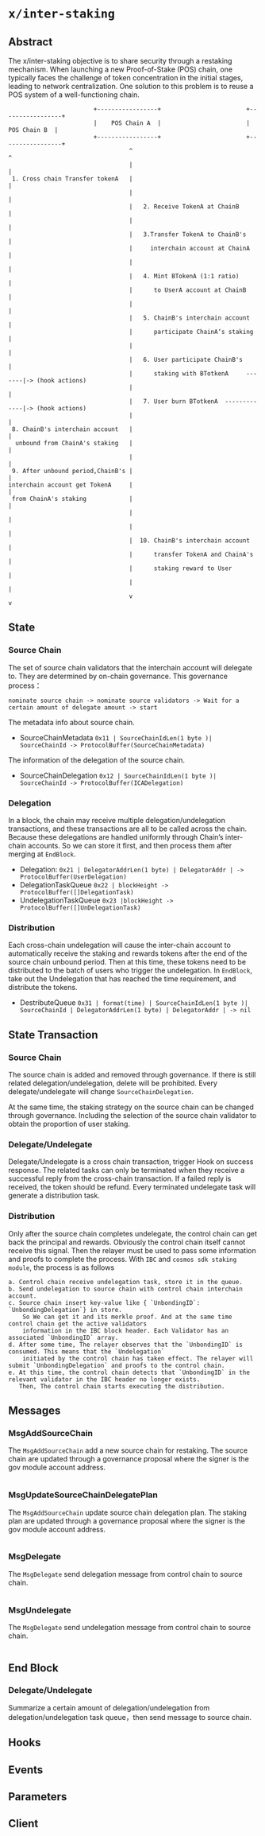 # `x/inter-staking`

## Abstract  

The x/inter-staking objective is to share security through a restaking mechanism.
When launching a new Proof-of-Stake (POS) chain, one typically faces the challenge
of token concentration in the initial stages, leading to network centralization. 
One solution to this problem is to reuse a POS system of a well-functioning chain. 
``` 
                        +-----------------+                        +-----------------+
                        |    POS Chain A  |                        |    POS Chain B  |
                        +-----------------+                        +-----------------+
                                  ^                                       ^
                                  |                                       |
 1. Cross chain Transfer tokenA   |                                       |
                                  |                                       |
                                  |   2. Receive TokenA at ChainB         |
                                  |                                       |
                                  |   3.Transfer TokenA to ChainB's       |
                                  |     interchain account at ChainA      |
                                  |                                       |
                                  |   4. Mint BTokenA (1:1 ratio)         |
                                  |      to UserA account at ChainB       |
                                  |                                       |
                                  |   5. ChainB's interchain account      |
                                  |      participate ChainA‘s staking     |
                                  |                                       |
                                  |   6. User participate ChainB's        |
                                  |      staking with BTotkenA     -------|-> (hook actions)
                                  |                                       |
                                  |   7. User burn BTotkenA  -------------|-> (hook actions)
                                  |                                       |   
 8. ChainB's interchain account   |                                       |
  unbound from ChainA's staking   |                                       |
                                  |                                       |
 9. After unbound period,ChainB's |                                       |
interchain account get TokenA     |                                       |
 from ChainA's staking            |                                       |  
                                  |                                       |
                                  |                                       |
                                  |  10. ChainB's interchain account      |
                                  |      transfer TokenA and ChainA's     |
                                  |      staking reward to User           |
                                  |                                       |
                                  v                                       v
```
## State
### Source Chain 
The set of source chain validators that the interchain account will delegate to. They are determined by on-chain governance.
This governance process：
```
nominate source chain -> nominate source validators -> Wait for a certain amount of delegate amount -> start
```
The metadata info about source chain.
* SourceChainMetadata `0x11 | SourceChainIdLen(1 byte )| SourceChainId -> ProtocolBuffer(SourceChainMetadata) `

The information of the delegation of the source chain.
* SourceChainDelegation `0x12 | SourceChainIdLen(1 byte )| SourceChainId -> ProtocolBuffer(ICADelegation)`

### Delegation
In a block, the chain may receive multiple delegation/undelegation transactions, and these transactions are all to be called across the chain. Because these delegations are handled uniformly through Chain’s inter-chain accounts. So we can store it first, and then process them after merging at `EndBlock`.
* Delegation: `0x21 | DelegatorAddrLen(1 byte) | DelegatorAddr | -> ProtocolBuffer(UserDelegation)`
* DelegationTaskQueue `0x22 | blockHeight -> ProtocolBuffer([]DelegationTask)`
* UndelegationTaskQueue `0x23 |blockHeight -> ProtocolBuffer([]UnDelegationTask)` 

### Distribution
Each cross-chain undelegation will cause the inter-chain account to automatically receive the staking and rewards tokens after the end of the source chain unbound period. Then at this time, these tokens need to be distributed to the batch of users who trigger the undelegation.
In `EndBlock`, take out the Undelegation that has reached the time requirement, and distribute the tokens.

* DestributeQueue `0x31 | format(time) | SourceChainIdLen(1 byte )| SourceChainId | DelegatorAddrLen(1 byte) | DelegatorAddr | -> nil`

## State Transaction

### Source Chain
The source chain is added and removed through governance. If there is still related delegation/undelegation, delete will be prohibited.
Every delegate/undelegate will change `SourceChainDelegation`.

At the same time, the staking strategy on the source chain can be changed through governance. Including the selection of the source chain validator to obtain the proportion of user staking.

### Delegate/Undelegate
Delegate/Undelegate is a cross chain transaction, trigger Hook on success response.
The related tasks can only be terminated when they receive a successful reply from the cross-chain transaction.
If a failed reply is received, the token should be refund.
Every terminated undelegate task will generate a distribution task.

### Distribution
Only after the source chain completes undelegate, the control chain can get back the principal and rewards. Obviously the control chain itself cannot receive this signal. Then the relayer must be used to pass some information and proofs to complete the process.
With `IBC` and `cosmos sdk staking module`, the process is as follows
```
a. Control chain receive undelegation task, store it in the queue.
b. Send undelegation to source chain with control chain interchain account. 
c. Source chain insert key-value like { `UnbondingID`: `UnbondingDelegation`} in store.  
    So We can get it and its merkle proof. And at the same time control chain get the active validators 
    information in the IBC block header. Each Validator has an associated `UnbondingID` array.
d. After some time, The relayer observes that the `UnbondingID` is consumed. This means that the `Undelegation`  
    initiated by the control chain has taken effect. The relayer will submit `UnbondingDelegation` and proofs to the control chain.
e. At this time, the control chain detects that `UnbondingID` in the relevant validator in the IBC header no longer exists.
   Then, The control chain starts executing the distribution.   
```

## Messages

### MsgAddSourceChain
The `MsgAddSourceChain` add a new source chain for restaking.
The source chain are updated through a governance proposal where the signer is the gov module account address.

```protobuf reference

```
### MsgUpdateSourceChainDelegatePlan
The `MsgAddSourceChain` update source chain delegation plan.
The staking plan are updated through a governance proposal where the signer is the gov module account address.
```protobuf reference

```

### MsgDelegate
The `MsgDelegate` send delegation message from control chain to source chain.
```protobuf reference

```
### MsgUndelegate
The `MsgDelegate` send undelegation message from control chain to source chain.
```protobuf reference

```

## End Block
### Delegate/Undelegate
Summarize a certain amount of delegation/undelegation from delegation/undelegation task queue，then send message to source chain.               

## Hooks

## Events

## Parameters

## Client
